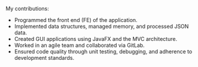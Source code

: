 My contributions:
- Programmed the front end (FE) of the application.
- Implemented data structures, managed memory, and processed JSON data.
- Created GUI applications using JavaFX and the MVC architecture.
- Worked in an agile team and collaborated via GitLab.
- Ensured code quality through unit testing, debugging, and adherence to development standards.
